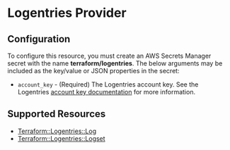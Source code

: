 # Logentries Provider

## Configuration

To configure this resource, you must create an AWS Secrets Manager secret with the name **terraform/logentries**. The below arguments may be included as the key/value or JSON properties in the secret:

* `account_key` - (Required) The Logentries account key. See the Logentries [account key documentation](https://logentries.com/doc/accountkey/) for more information.

## Supported Resources

* [Terraform::Logentries::Log](Log.md)
* [Terraform::Logentries::Logset](Logset.md)